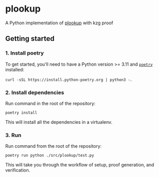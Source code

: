 # plookup

A Python implementation of [plookup](https://eprint.iacr.org/2020/315.pdf) with kzg proof

## Getting started

### 1. Install poetry

To get started, you'll need to have a Python version >= 3.11 and [`poetry`](https://python-poetry.org) installed:

`curl -sSL https://install.python-poetry.org | python3 -`.

### 2. Install dependencies

Run command in the root of the repository:

`poetry install`

This will install all the dependencies in a virtualenv.

### 3. Run

Run command from the root of the repository:

`poetry run python ./src/plookup/test.py`

This will take you through the workflow of setup, proof generation, and verification.
